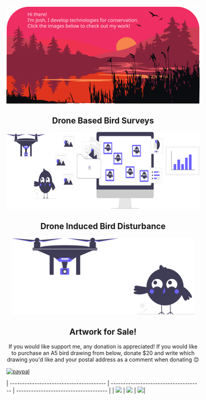 <!--  https://joshwilson-dev.github.io/portfolio/  -->
<p align="center">
    <img src="https://github.com/joshwilson-dev/joshwilson-dev/blob/main/images/header.svg" />
</p align="center">

<h2 align="center">Drone Based Bird Surveys</h2>
<p align="center">
<a href="https://joshwilson-dev.github.io/drone-based-bird-surveys/">
    <img src="https://github.com/joshwilson-dev/joshwilson-dev/blob/main/images/survey.svg" height="200">
</a>
</p>

<h2 align="center">Drone Induced Bird Disturbance</h2>
<p align="center">
<a href="https://github.com/joshwilson-dev/drone-induced-bird-disturbance">
    <img src="https://github.com/joshwilson-dev/joshwilson-dev/blob/main/images/disturbance.svg" height="200">
</a>
</p>


<h2 align="center">Artwork for Sale!</h2>
<p align="center">
If you would like support me, any donation is appreciated!
If you would like to purchase an A5 bird drawing from below, donate $20 and
write which drawing you'd like and your postal address as a comment when
donating 😊

[![paypal](https://www.paypalobjects.com/en_US/i/btn/btn_donateCC_LG.gif)](https://www.paypal.com/donate/?business=A26JQV6MF4S2N&no_recurring=1&currency_code=AUD)
</p>
| --------------------------------------- | ------------------------------------- | ------------------------------------- |
| <img width="300" src="https://github.com/joshwilson-dev/joshwilson-dev/blob/main/images/drawings/red-necked-avocet-add.png"> | <img width="300" src="https://github.com/joshwilson-dev/joshwilson-dev/blob/main/images/drawings/scarlet-robin-add.png"> | <img width="300" src="https://github.com/joshwilson-dev/joshwilson-dev/blob/main/images/drawings/greater-sand-plover-add.png">|

<!-- | <div style="width:500px">property</div> | description                           |
| --------------------------------------- | ------------------------------------- |
| <img width="300" src="https://github.com/joshwilson-dev/joshwilson-dev/blob/main/images/drawings/greater-sand-plover-add.png"> | Defines the shape of the bottom-right | -->

